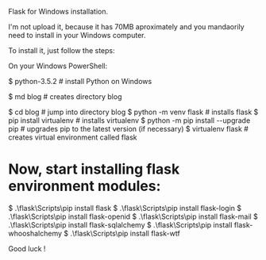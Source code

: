 Flask for Windows installation.

I'm not upload it, because it has 70MB aproximately and you mandaorily need to install in your Windows computer.

To install it, just follow the steps:

On your Windows PowerShell:

$ python-3.5.2			        # install Python on Windows

$ md blog			              # creates directory blog

$ cd blog			              # jump into directory blog
$ python -m venv flask  		# installs flask
$ pip install virtualenv		# installs virtualenv
$ python -m pip install --upgrade pip	     # upgrades pip to the latest version (if necessary)
$ virtualenv flask		      # creates virtual environment called flask

# Now, start installing flask environment modules: 
$ .\flask\Scripts\pip install flask
$ .\flask\Scripts\pip install flask-login
$ .\flask\Scripts\pip install flask-openid
$ .\flask\Scripts\pip install flask-mail
$ .\flask\Scripts\pip install flask-sqlalchemy
$ .\flask\Scripts\pip install flask-whooshalchemy
$ .\flask\Scripts\pip install flask-wtf

Good luck !

